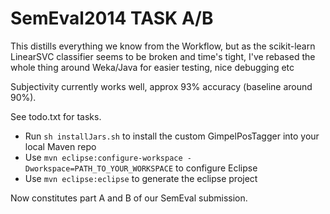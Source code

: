 SemEval2014 TASK A/B
====================
This distills everything we know from the Workflow, but as the scikit-learn LinearSVC classifier 
seems to be broken and time's tight, I've rebased the whole thing around Weka/Java for easier 
testing, nice debugging etc

Subjectivity currently works well, approx 93% accuracy (baseline around 90%).

See todo.txt for tasks.

* Run `sh installJars.sh` to install the custom GimpelPosTagger into your local Maven repo
* Use `mvn eclipse:configure-workspace -Dworkspace=PATH_TO_YOUR_WORKSPACE` to configure Eclipse
* Use `mvn eclipse:eclipse` to generate the eclipse project

Now constitutes part A and B of our SemEval submission.
